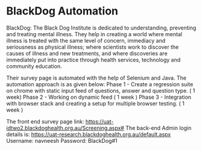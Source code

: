 # BlackDog Automation

BlackDog:
The Black Dog Institute is dedicated to understanding, preventing and treating mental illness. 
They help in creating a world where mental illness is treated with the same level of concern, immediacy and seriousness as physical illness; where scientists work to discover the causes of illness and new treatments, and where discoveries are immediately put into practice through health services, technology and community education.

Their survey page is automated with the help of Selenium and Java. The automation approach is as given below:
Phase 1 - Create a regression suite on chrome with static input feed of questions, answer and question type. ( 1 week)
Phase 2 - Working on dynamic feed ( 1 week )
Phase 3 - Integration with browser stack and creating a setup for multiple browser testing. ( 1 week )


The front end survey page link: https://uat-idtwo2.blackdoghealth.org.au/Screening.aspx# 
The back-end Admin login details is: https://uat-research.blackdoghealth.org.au/default.aspx
Username: navneesh
Password: BlackDog#1


